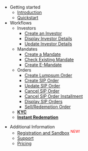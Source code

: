 - Getting started
  - [Introduction](/)
  - [Quickstart](/pages/quickstart)
- Workflows
  - Investors
    - [Create an Investor](/pages/workflows/create-an-investor)
    - [Display Investor Details](/pages/workflows/display-investor-details)
    - [Update Investor Details](/pages/workflows/update-investor-details)
  - Mandates
    - [Create a Mandate](/pages/workflows/create-a-mandate)
    - [Check Existing Mandate](/pages/workflows/check-existing-mandate)
    - [Create E-Mandate](/pages/workflows/create-e-mandate)
  - Orders
    - [Create Lumpsum Order](/pages/workflows/create-lumpsum-order)
    - [Create SIP Order](/pages/workflows/create-sip-order)
    - [Update SIP Order](/pages/workflows/update-sip-order)
    - [Cancel SIP Order](/pages/workflows/cancel-sip-order)
    - [Cancel SIP Order Installment](/pages/workflows/cancel-sip-order-installment)
    - [Display SIP Orders](/pages/workflows/display-sip-orders)
    - [Sell/Redemption Order](/pages/workflows/sell-redemption-order)
  - [**KYC**](/pages/workflows/kyc-steps)
  - [**Instant Redemption**](/pages/workflows/kyc-steps)
<!--- [FAQ](/pages/faq)-->
- Additional Information
  - <a style="display:inline;border-right-style:none;" href="/pages/additional-info/registration-and-sandbox">Registration and Sandbox</a>
  <sup style="color:red;">NEW!</sup>  
  - [Support](/pages/additional-info/regarding-support)
  - [Pricing](/pages/additional-info/pricing)
